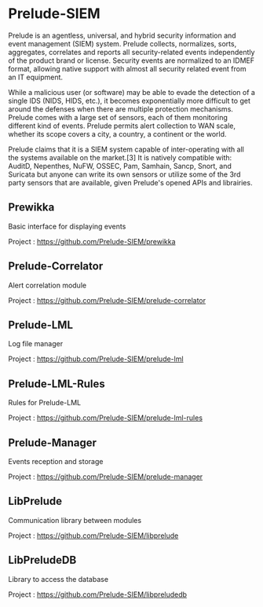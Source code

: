 # Prelude-SIEM

Prelude is an agentless, universal, and hybrid security information and event management (SIEM) system. Prelude collects, normalizes, sorts, aggregates, correlates and reports all security-related events independently of the product brand or license. Security events are normalized to an IDMEF format, allowing native support with almost all security related event from an IT equipment.

While a malicious user (or software) may be able to evade the detection of a single IDS (NIDS, HIDS, etc.), it becomes exponentially more difficult to get around the defenses when there are multiple protection mechanisms. Prelude comes with a large set of sensors, each of them monitoring different kind of events. Prelude permits alert collection to WAN scale, whether its scope covers a city, a country, a continent or the world.

Prelude claims that it is a SIEM system capable of inter-operating with all the systems available on the market.[3] It is natively compatible with: AuditD, Nepenthes, NuFW, OSSEC, Pam, Samhain, Sancp, Snort, and Suricata but anyone can write its own sensors or utilize some of the 3rd party sensors that are available, given Prelude's opened APIs and librairies.

## Prewikka

Basic interface for displaying events

Project : https://github.com/Prelude-SIEM/prewikka

## Prelude-Correlator

Alert correlation module

Project : https://github.com/Prelude-SIEM/prelude-correlator

## Prelude-LML

Log file manager

Project : https://github.com/Prelude-SIEM/prelude-lml

## Prelude-LML-Rules

Rules for Prelude-LML

Project : https://github.com/Prelude-SIEM/prelude-lml-rules

## Prelude-Manager

Events reception and storage

Project : https://github.com/Prelude-SIEM/prelude-manager

## LibPrelude

Communication library between modules

Project : https://github.com/Prelude-SIEM/libprelude

## LibPreludeDB

Library to access the database

Project : https://github.com/Prelude-SIEM/libpreludedb
